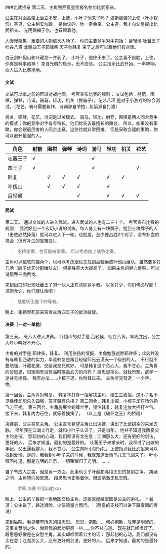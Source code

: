 ###比武招亲
第二天，主角到西夏皇宫报名参加比武招亲。

公主在对面高楼上坐立不安，上使，小叶子他来了吗？
波斯服装的上使（叶小钗饰）答道，公主稍安勿躁。
是你说的，他一定会来。公主道，我才向父皇提出比武招亲。
光明赐福于你，也眷顾着他。

人慢慢聚集，重要的人物依次入场了。
你的主要竞争对手包括：
吕轻侯
吐蕃王子吐谷八贤
北朝四王子耶律柴
天子剑韩复
来了之后可以跟他们有对话。

白云剑叶仭山和叶藏花一齐到了。
小叶子，他终于来了。公主喜不自胜，上使，你真是料事如神！
来自光明的启示，无不应验。
公主指示比武开始，一声啰响，众人进入比赛场地。

#### 文试
文试可以拿之前的帮派对战地图。
考官宣布比赛的规则：
文试包括：射箭，围棋，弹琴，诗词，骑马，轻功，机关（推箱子），花艺八项
是对于小游戏的综合测试。（花艺，骑马需要新作，诗词源自节拍，射箭源自打猎）

机关，弹琴，花艺，诗词是过关模式。
骑马，轻功，射箭，围棋是两人同台竞争的模式；你的竞争对手各有特长，他们优先去最擅长的舞台。
所以，如果没有策略，你会跟最厉害的人同台比赛，这往往就非常困难。
但是采取合适的策略，你可以避开最强的人。

| 角色      | 射箭 | 围棋 | 弹琴 | 诗词 | 骑马 | 轻功 | 机关 | 花艺 |
| ----------- | ----------- | ----------- | ----------- | ----------- | ----------- | ----------- | ----------- | ----------- |
| 吐蕃王子      | √ |  |  |  | √ |  |  |  |
| 四王子      | √ |  |  |  | √ |  |  | √ |
| 韩复      |  | √ | √ | √ |  | √ | √  |  |
| 叶仭山     |  | √ | √ | √ |  | √ |  |  |
| 吕轻侯      |  |  |  | √ |  | √ | √ | √ |

#### 武试
第二天。
通过文试的人进入武试。进入武试的人也有二三十个。
考官宣布比赛的规则：
武试好比一个玄幻小说的试炼。每人身上有一块牌子，抢到三块牌子的人（击败必然掉落）就可以进入下一轮。也就是，至少要战胜2个对手，没有补血的机会（但有补血的宝箱捡）。
> 支持偷袭，也可能被偷袭。
> 可以考虑加上战争迷雾。

主角可以挑软的捏两个，也可以考虑跟优先找到吕轻侯或叶仭山组队，虽然要多打几场（牌子优先分配给队友)。但是胜率大大提高了。
如果主角的魅力足够，可以说服乔三虎倒戈。

来到出口却发现吐蕃王子的一伙人正在清除竞争者。
以多打少，你们何必卑鄙！
规则允许，你们就认命吧！

> 战胜明王座下四尊者。

晚上，张扬冒死前来告诉主角四王子的武功破绽。

#### 决赛（一对一单挑）
第三天。
有八人进入决赛。
叶仭山的对手是 吕轻侯，吐谷八贤。率先胜出，公主大呼小叫好不开心。

主角的对手是 耶律柴，韩复。
利用张扬的情报，主角勉强战胜耶律柴；此刻并没有与韩复匹敌的实力，毕竟韩复是跟吕轻侯师兄云漠天一个级别的人。
不行就不要勉强，叶藏花道，交给我堂兄就好。
可是韩复这个负心人，我不甘心。主角看向段思思，琅琊阁有没有临时提高武力的丹药？
段思思摇头，就我所知，武学一途并无捷径。
我有办法……小梳子道，你附耳过来。
主角听完赞道：一个字，绝。

第一回合，主角背对韩复。
韩复本打算一招解决主角，硬生生收招，这小子名不见经传却能杀入四强，莫非藏有杀招？
第二回合，韩复出招，小梳子却在场外扔飞刀干扰。
第三回合，主角施展金蛇缠丝手，锁住韩复，韩复连放大招打空气。
接下来，韩复内力已空，就等着挨揍了。
（以上是《破坏之王》的桥段）

决赛前，公主召见主角。
公主直言希望主角让出决赛，讲出了比武招亲的来龙去脉。
早年我在江湖上行走，就和小叶子认识了，只是当年， 他并不知道我西夏公主的身份。
那起初的心动，我们都没有太在意；江湖那么大，还有更好的剑法，更好的人。
后来才知道，最初的是最好的。
吐蕃王子来求亲时，我早过了出嫁的年纪，父王逼我嫁人，我不甘心。
公主向叶小钗行礼。上使指点我比武招亲可以找到爱情，是的，我看到小叶子来的时候，我就知道爱情鸟儿又飞回来了。
叶小钗回礼道，那是光明的启示，一切荣耀归于光明。
……

君子有成人之美，但是另一方面，此事也关乎叶藏花与段思思的慧剑之争。
踌躇之间，主角望向段思思。
段思思也正看着他，眼波清澈无私无暇。
> 字幕 决赛 叶仭山胜xxx

晚上，公主的丫鬟把一张地图交给主角，这张敦煌藏宝图是公主的谢礼。
丫鬟道：公主说了，路途艰险，少侠请量力而行。
（西夏的支线可以讲下藏宝图的传说）

来到后院，看见若有所思的段思思。
思思，抱歉……
何必抱歉，放弃是明智的。
这事关慧剑之名，倘若我的武功更高一些……你不甘心道。
现在就已经很好了。段思思好像是在安慰主角，其实却咀嚼着公主的话：
那起初的心动，我们都没有太在意；江湖那么大，还有更好的剑法，更好的人。
后来才知道，最初的是最好的。
